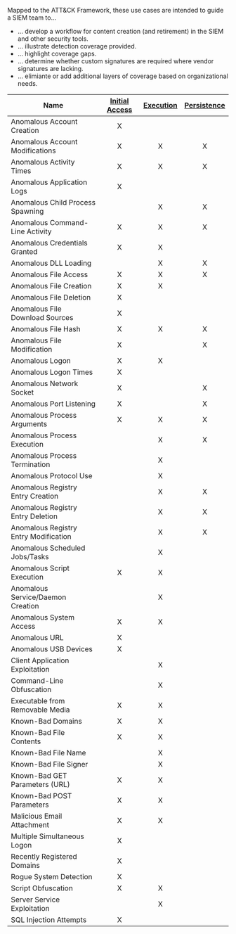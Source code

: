 Mapped to the ATT&CK Framework, these use cases are intended to guide a SIEM team to...
* ... develop a workflow for content creation (and retirement) in the SIEM and other security tools.
* ... illustrate detection coverage provided.
* ... highlight coverage gaps.
* ... determine whether custom signatures are required where vendor signatures are lacking.
* ... elimiante or add additional layers of coverage based on organizational needs.

| Name                                  | [Initial Access](https://attack.mitre.org/tactics/TA0001/) | [Execution](https://attack.mitre.org/tactics/TA0002) | [Persistence](https://attack.mitre.org/tactics/TA0003/) |
| ------------------------------------- | :--------------------------------------------------------: | :--------------------------------------------------: | :-----------------------------------------------------: |
| Anomalous Account Creation            |                             X                              |                                                      |                                                         |
| Anomalous Account Modifications       |                             X                              |                          X                           |                            X                            |
| Anomalous Activity Times              |                             X                              |                          X                           |                            X                            |
| Anomalous Application Logs            |                             X                              |                                                      |                                                         |
| Anomalous Child Process Spawning      |                                                            |                          X                           |                            X                            |
| Anomalous Command-Line Activity       |                             X                              |                          X                           |                            X                            |
| Anomalous Credentials Granted         |                             X                              |                          X                           |                                                         |
| Anomalous DLL Loading                 |                                                            |                          X                           |                            X                            |
| Anomalous File Access                 |                             X                              |                          X                           |                            X                            |
| Anomalous File Creation               |                             X                              |                          X                           |                                                         |
| Anomalous File Deletion               |                             X                              |                                                      |                                                         |
| Anomalous File Download Sources       |                             X                              |                                                      |                                                         |
| Anomalous File Hash                   |                             X                              |                          X                           |                            X                            |
| Anomalous File Modification           |                             X                              |                                                      |                            X                            |
| Anomalous Logon                       |                             X                              |                          X                           |                                                         |
| Anomalous Logon Times                 |                             X                              |                                                      |                                                         |
| Anomalous Network Socket              |                             X                              |                                                      |                            X                            |
| Anomalous Port Listening              |                             X                              |                                                      |                            X                            |
| Anomalous Process Arguments           |                             X                              |                          X                           |                            X                            |
| Anomalous Process Execution           |                                                            |                          X                           |                            X                            |
| Anomalous Process Termination         |                                                            |                          X                           |                                                         |
| Anomalous Protocol Use                |                                                            |                          X                           |                                                         |
| Anomalous Registry Entry Creation     |                                                            |                          X                           |                            X                            |
| Anomalous Registry Entry Deletion     |                                                            |                          X                           |                            X                            |
| Anomalous Registry Entry Modification |                                                            |                          X                           |                            X                            |
| Anomalous Scheduled Jobs/Tasks        |                                                            |                          X                           |                                                         |
| Anomalous Script Execution            |                             X                              |                          X                           |                                                         |
| Anomalous Service/Daemon Creation     |                                                            |                          X                           |                                                         |
| Anomalous System Access               |                             X                              |                          X                           |                                                         |
| Anomalous URL                         |                             X                              |                                                      |                                                         |
| Anomalous USB Devices                 |                             X                              |                                                      |                                                         |
| Client Application Exploitation       |                                                            |                          X                           |                                                         |
| Command-Line Obfuscation              |                                                            |                          X                           |                                                         |
| Executable from Removable Media       |                             X                              |                          X                           |                                                         |
| Known-Bad Domains                     |                             X                              |                          X                           |                                                         |
| Known-Bad File Contents               |                             X                              |                          X                           |                                                         |
| Known-Bad File Name                   |                                                            |                          X                           |                                                         |
| Known-Bad File Signer                 |                                                            |                          X                           |                                                         |
| Known-Bad GET Parameters (URL)        |                             X                              |                          X                           |                                                         |
| Known-Bad POST Parameters             |                             X                              |                          X                           |                                                         |
| Malicious Email Attachment            |                             X                              |                          X                           |                                                         |
| Multiple Simultaneous Logon           |                             X                              |                                                      |                                                         |
| Recently Registered Domains           |                             X                              |                                                      |                                                         |
| Rogue System Detection                |                             X                              |                                                      |                                                         |
| Script Obfuscation                    |                             X                              |                          X                           |                                                         |
| Server Service Exploitation           |                                                            |                          X                           |                                                         |
| SQL Injection Attempts                |                             X                              |                                                      |                                                         |

